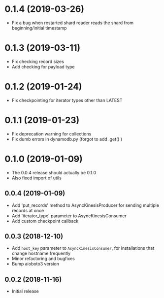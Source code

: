 # 0.1.4 (2019-03-26)

- Fix a bug when restarted shard reader reads the shard from beginning/initial timestamp

# 0.1.3 (2019-03-11)

- Fix checking record sizes
- Add checking for payload type

# 0.1.2 (2019-01-24)

- Fix checkpointing for iterator types other than LATEST 

# 0.1.1 (2019-01-23)

- Fix deprecation warning for collections
- Fix dumb errors in dynamodb.py (forgot to add .get() )

# 0.1.0 (2019-01-09)

- The 0.0.4 release should actually be 0.1.0
- Also fixed import of utils

## 0.0.4 (2019-01-09)

- Add 'put_records' method to AsyncKinesisProducer for sending multiple records at once
- Add 'iterator_type' parameter to AsyncKinesisConsumer
- Add custom checkpoint callback

## 0.0.3 (2018-12-10)

- Add `host_key` parameter to `AsyncKinesisConsumer`, for installations that change hostname frequently 
- Minor refactoring and bugfixes
- Bump aioboto3 version

## 0.0.2 (2018-11-16)

- Initial release